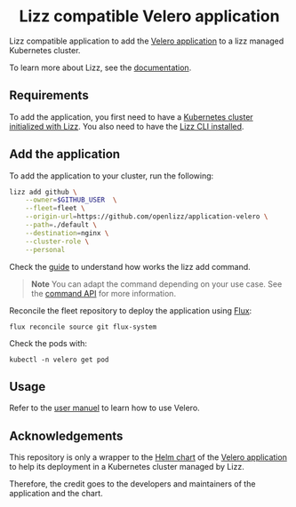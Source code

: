 <h1 align="center">Lizz compatible Velero application</h1>

Lizz compatible application to add the [Velero application](https://velero.io/) to a lizz managed Kubernetes cluster.

To learn more about Lizz, see the [documentation](https://openlizz.com).

## Requirements

To add the application, you first need to have a [Kubernetes cluster initialized with Lizz](https://openlizz.com/docs/guides/init).
You also need to have the [Lizz CLI installed](https://openlizz.com/docs/installation).

## Add the application

To add the application to your cluster, run the following:

```bash
lizz add github \
    --owner=$GITHUB_USER  \
    --fleet=fleet \
    --origin-url=https://github.com/openlizz/application-velero \
    --path=./default \
    --destination=nginx \
    --cluster-role \
    --personal
```

Check the [guide](https://openlizz.com/docs/guides/add) to understand how works the lizz add command.

> **Note**
> You can adapt the command depending on your use case. See the [command API](https://openlizz.com/docs/cli/lizz_add_github) for more information.

Reconcile the fleet repository to deploy the application using [Flux](https://fluxcd.io/):

```
flux reconcile source git flux-system
```

Check the pods with:

```
kubectl -n velero get pod
```

## Usage

Refer to the [user manuel](https://velero.io/docs/v1.10.0-rc.1/) to learn how to use Velero.

## Acknowledgements

This repository is only a wrapper to the [Helm chart](https://github.com/vmware-tanzu/helm-charts/tree/main/charts/velero) of the [Velero application](https://velero.io/) to help its deployment in a Kubernetes cluster managed by Lizz.

Therefore, the credit goes to the developers and maintainers of the application and the chart.
